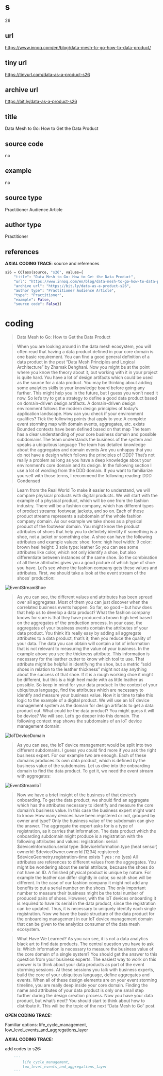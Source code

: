 # s 
26
## url
https://www.innoq.com/en/blog/data-mesh-to-go-how-to-data-product/
## tiny url
https://tinyurl.com/data-as-a-product-s26
## archive url
https://bit.ly/data-as-a-product-s26
## title
Data Mesh to Go: How to Get the Data Product
## source code
no
## example
no
## source type 
Practitioner Audience Article
## author type
Practitioner
## references

**AXIAL CODING TRACE**: source and references
``` python
s26 = CClass(source, "s26", values={
    "title": "Data Mesh to Go: How to Get the Data Product",
    "url": "https://www.innoq.com/en/blog/data-mesh-to-go-how-to-data-product/",
    "archive url": "https://bit.ly/data-as-a-product-s26",
    "author type": "Practitioner Audience Article",
    "type": "Practitioner",
    "example": False,
    "source code": False})
``` 

# coding

> Data Mesh to Go: How to Get the Data Product

> When you are looking around in the data mesh ecosystem, you will often read that having a data product defined in your core domain is one basic requirement. You can find a good general definition of a data product in the post “Data Mesh Principles and Logical Architecture” by Zhamak Dehghani. Now you might be at the point where you know the theory about it, but working with it in your project is quite hard. You have a lot of design artifacts which could be used as the source for a data product. You may be thinking about adding some analytics skills to your knowledge board before going any further. This might help you in the future, but I guess you won’t need it now. So let’s try to get a strategy to define a good data product based on domain-driven design artifacts.
A domain-driven design environment follows the modern design principles of today’s application landscape. How can you check if your environment qualifies? Tick the following points that apply to you:
A complete event storming map with domain events, aggregates, etc. exists
Bounded contexts have been defined based on that map
The team has a clear understanding of your core business domain and possible subdomains
The team understands the business of the system and speaks a ubiquitous language
The team has detailed knowledge about the aggregates and domain events
Are you unhappy that you do not have a design which follows the principles of DDD? That’s not really a problem as long as you have a deep knowledge about your environment’s core domain and its design. In the following section I use a lot of wording from the DDD domain. If you want to familiarize yourself with those terms, I recommend the following reading: DDD Condensed

> Learn from the Real World
To make it easier to understand, we will compare physical products with digital products. We will start with the example of a physical product, which will be one from the fashion industry. There will be a fashion company, which has different types of product streams: footwear, jackets, and so on. Each of these product streams represents a subdomain of the whole fashion company domain. As our example we take shoes as a physical product of the footwear domain.
You might know the product attributes of shoes that help you to definitely identify if something is a shoe, not a jacket or something else.
A shoe can have the following attributes and example values:
shoe:
 form: high heel
 width: 9
 color: brown
 heel height: 3
 sole type: leather
So you can see some attributes like color, which not only identify a shoe, but also differentiate between instances of the same shoe. So the combination of all these attributes gives you a good picture of which type of shoe you have. Let’s see where the fashion company gets these values and attributes.
First, we should take a look at the event stream of the shoes' production:

![EventStreamShoe](https://res.cloudinary.com/innoq/image/upload/v1/uploads-production/2dstnkhhyckwpe1vcms994izlwol)

> As you can see, the different values and attributes has been spread over all aggregates. Most of them you can just discover when the correlated business events happen.
So far, so good – but how does that help us to develop a data product? What the fashion company knows for sure is that they have produced a brown high heel based on the aggregates of the production process.
In your case, the aggregates of your business events contain the attributes of your data product. You think it’s really easy by adding all aggregate attributes to a data product, that’s it; then you reduce the quality of your data. The data you can obtain will contain a lot of information that is not relevant to measuring the value of your business. In the example above you see the thickness attribute. This information is necessary for the leather cutter to know which tool to use. That attribute might be helpful in identifying the shoe, but a metric “sold shoes in relation to the leather thickness” might not say anything about the success of that shoe. If it is a rough working shoe it might be different, but this is a high heel made with as little leather as possible.
So keep in mind for your data product: In the context of your ubiquitous language, find the attributes which are necessary to identify and measure your business value.
Now it is time to take this logic to the example of a digital product. We will use an IoT device management system as the domain for design artifacts to get a data product out. What could be the data product? You might guess it will be device? We will see. Let’s go deeper into this domain. The following context map shows the subdomains of an IoT device management domain:

![IoTDeviceDomain](https://res.cloudinary.com/innoq/image/upload/v1/uploads-production/dg0y91tm9hsbjb4mlnxkz3uhip5y)

> As you can see, the IoT device management would be split into two different subdomains. I guess you could find more if you ask the right business expert. For our example two are enough. Each of these domains produces its own data product, which is defined by the business value of the subdomains. Let us dive into the onboarding domain to find the data product. To get it, we need the event stream with aggregates:

![EventStreamIoT](https://res.cloudinary.com/innoq/image/upload/v1/uploads-production/zg9lpkkvotnfvg0vwruxgvvrus3c)

> Now we have a brief insight of the business of that device’s onboarding. To get the data product, we should find an aggregate which has the attributes necessary to identify and measure the core domain’s business value. In this case the business expert might want to know: How many devices have been registered or not, grouped by owner and type? Only the business value of the subdomain can give the answer. The aggregate the expert asks for is a type of registration, as it carries that information. The data product which the onboarding subdomain might produce is a registration with the following attributes and values:
registration:
 serial: $deviceInformation.serial
 type: $deviceInformation.type (heat sensor)
 ownerId: $deviceOwner.ownerId (1234)
 registered: $deviceGeometry.registration-time exists ? yes : no (yes)
All attributes are references to different values from the aggregates. You might be wondering about the serial attribute, because the shoes do not have an ID. A finished physical product is unique by nature. For example the leather can differ slightly in color, so each shoe will be different. In the case of our fashion company it might not add any benefits to put a serial number on the shoes. The only important number to measure their business might be the total number of produced pairs of shoes. However, with the IoT devices onboarding it is required to have its serial in the data product, since the registration can be updated. Thus, it is necessary to uniquely identify each single registration.
Now we have the basic structure of the data product for the onboarding management in our IoT device management domain that can be given to the analytics consumer of the data mesh ecosystem.

> What Have We Learned?
As you can see, it is not a data analytics black art to find data products. The central question you have to ask is: Which information is necessary to measure the business value of the core domain of a single system? You should get the answer to this question from your business experts.
The easiest way to work on this answer is to think about your data products as part of the event storming sessions. At these sessions you talk with business experts, build the core of your ubiquitous language, define aggregates and events. When all of these design elements are on your event storming timeline, you are really deep inside your core domain. Finding the name and attributes of your data product is only one small step further during the design creation process.
Now you have your data product, but what’s next? You should start to think about how to distribute it. This will be the topic of the next “Data Mesh to Go” post.

**OPEN CODING TRACE:**

Familiar options: life_cycle_management, low_level_events_and_aggregations_layer

**AXIAL CODING TRACE:**

add codes to s26: 
``` python 
    '''
        life_cycle_management,
        low_level_events_and_aggregations_layer
    '''
```
